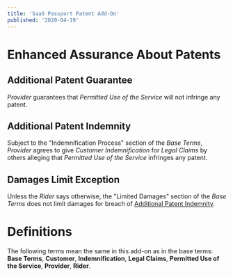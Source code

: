 ```yaml
---
title: 'SaaS Passport Patent Add-On'
published: '2020-04-19'
---
```


# Enhanced Assurance About Patents

## Additional Patent Guarantee

_Provider_ guarantees that _Permitted Use of the Service_ will not infringe any patent.

## Additional Patent Indemnity

Subject to the "Indemnification Process" section of the _Base Terms_, _Provider_ agrees to give _Customer_ _Indemnification_ for _Legal Claims_ by others alleging that _Permitted Use of the Service_ infringes any patent.

## Damages Limit Exception

Unless the _Rider_ says otherwise, the "Limited Damages" section of the _Base Terms_ does not limit damages for breach of [Additional Patent Indemnity](#additional-patent-indemnity).

# Definitions

The following terms mean the same in this add-on as in the base terms: **Base Terms**, **Customer**, **Indemnification**, **Legal Claims**, **Permitted Use of the Service**, **Provider**, **Rider**.

